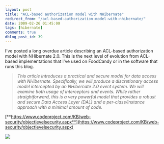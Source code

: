 ```yaml
---
layout: post
title: "ACL-based authorization model with NHibernate"
redirect_from: "/acl-based-authorization-model-with-nhibernate/"
date: 2009-02-26 01:45:00
tags: [hibernate]
comments: true
dblog_post_id: 39
---
```

I've posted a long overdue article describing an ACL-based authorization model with NHibernate 2.0. This is the next level of evolution from ACL-based implementations that I've used on FoodCandy or in the software that runs this blog.

> _This article introduces a practical and secure model for data access with NHibernate. Specifically, we will produce a discretionary access model intercepted by an NHibernate 2.0 event system. We will examine both usage of interceptors and events. While rather straightforward, this is a very powerful model that provides a robust and secure Data Access Layer (DAL) and a per-class/instance approach with a minimal amount of code._

[**https://www.codeproject.com/KB/web-security/objectlevelsecurity.aspx**](https://www.codeproject.com/KB/web-security/objectlevelsecurity.aspx)

![](https://www.codeproject.com/KB/web-security/objectlevelsecurity/domainmodel.jpg)

